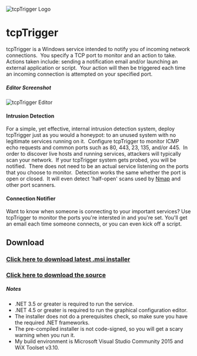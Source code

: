 ![tcpTrigger Logo](https://github.com/R-Smith/tcpTrigger/raw/master/tcpTrigger.Editor/Resources/tcpTrigger%20Logo.png?raw=true)

tcpTrigger
==========

tcpTrigger is a Windows service intended to notify you of incoming network connections.  You specify a TCP port to monitor and an action to take.  Actions taken include: sending a notification email and/or launching an external application or script.  Your action will then be triggered each time an incoming connection is attempted on your specified port.

##### Editor Screenshot
![tcpTrigger Editor](https://github.com/R-Smith/supporting-docs/raw/master/tcpTrigger/tcpTrigger.png?raw=true "tcpTrigger Editor")


#### Intrusion Detection

For a simple, yet effective, internal intrusion detection system, deploy tcpTrigger just as you would a honeypot: to an unused system with no legitimate services running on it.  Configure tcpTrigger to monitor ICMP echo requests and common ports such as 80, 443, 23, 135, and/or 445.  In order to discover live hosts and running services, attackers will typically scan your network.  If your tcpTrigger system gets probed, you will be notified.  There does not need to be an actual service listening on the ports that you choose to monitor.  Detection works the same whether the port is open or closed.  It will even detect 'half-open' scans used by [Nmap](https://nmap.org/) and other port scanners.


#### Connection Notifier

Want to know when someone is connecting to your important services?  Use tcpTrigger to monitor the ports you're intersted in and you're set.  You'll get an email each time someone connects, or you can even kick off a script.


Download
--------
### [Click here to download latest .msi installer](https://github.com/R-Smith/supporting-docs/raw/master/tcpTrigger/tcpTrigger%20Setup.msi)

### [Click here to download the source](https://github.com/R-Smith/tcpTrigger/archive/master.zip)

##### Notes
* .NET 3.5 or greater is required to run the service.
* .NET 4.5 or greater is required to run the graphical configuration editor.
* The installer does not do a prerequisites check, so make sure you have the required .NET frameworks.
* The pre-compiled installer is not code-signed, so you will get a scary warning when you run it.
* My build environment is Microsoft Visual Studio Community 2015 and WiX Toolset v3.10.
